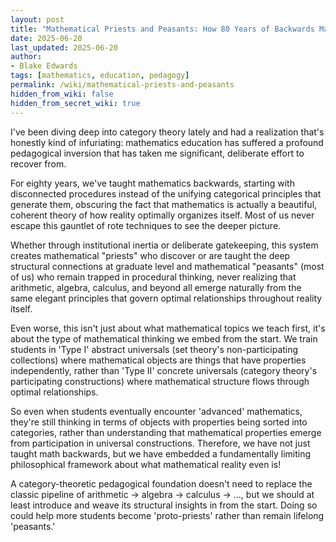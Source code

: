 ```yaml
---
layout: post
title: "Mathematical Priests and Peasants: How 80 Years of Backwards Math Education Embedded the Wrong Philosophy of Reality"
date: 2025-06-20
last_updated: 2025-06-20
author:
- Blake Edwards
tags: [mathematics, education, pedagogy]
permalink: /wiki/mathematical-priests-and-peasants
hidden_from_wiki: false
hidden_from_secret_wiki: true
---
```


I've been diving deep into category theory lately and had a realization that's honestly kind of infuriating: mathematics education has suffered a profound pedagogical inversion that has taken me significant, deliberate effort to recover from.

For eighty years, we've taught mathematics backwards, starting with disconnected procedures instead of the unifying categorical principles that generate them, obscuring the fact that mathematics is actually a beautiful, coherent theory of how reality optimally organizes itself. Most of us never escape this gauntlet of rote techniques to see the deeper picture.

Whether through institutional inertia or deliberate gatekeeping, this system creates mathematical "priests" who discover or are taught the deep structural connections at graduate level and mathematical "peasants" (most of us) who remain trapped in procedural thinking, never realizing that arithmetic, algebra, calculus, and beyond all emerge naturally from the same elegant principles that govern optimal relationships throughout reality itself.

Even worse, this isn't just about what mathematical topics we teach first, it's about the type of mathematical thinking we embed from the start. We train students in 'Type I' abstract universals (set theory's non-participating collections) where mathematical objects are things that have properties independently, rather than 'Type II' concrete universals (category theory's participating constructions) where mathematical structure flows through optimal relationships.

So even when students eventually encounter 'advanced' mathematics, they're still thinking in terms of objects with properties being sorted into categories, rather than understanding that mathematical properties emerge from participation in universal constructions. Therefore, we have not just taught math backwards, but we have embedded a fundamentally limiting philosophical framework about what mathematical reality even is!

A category-theoretic pedagogical foundation doesn't need to replace the classic pipeline of arithmetic -> algebra -> calculus -> ..., but we should at least introduce and weave its structural insights in from the start. Doing so could help more students become 'proto-priests' rather than remain lifelong 'peasants.'
